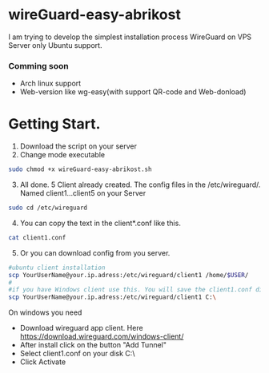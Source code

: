 # wireGuard-easy-abrikost
I am trying to develop the simplest installation process WireGuard on VPS Server only Ubuntu support.
### Comming soon
  - Arch linux support
  - Web-version like wg-easy(with support QR-code and Web-donload)



# Getting Start.
1) Download the script on your server
2) Change mode executable
```bash
sudo chmod +x wireGuard-easy-abrikost.sh
```
3) All done. 5 Client already created. The config files in the /etc/wireguard/. Named client1...client5 on your Server
```bash
sudo cd /etc/wireguard
```
4) You can copy the text in the client*.conf like this.
```bash
cat client1.conf
```
5) Or you can download config from you server. 
```bash
#ubuntu client installation
scp YourUserName@your.ip.adress:/etc/wireguard/client1 /home/$USER/
#
#if you have Windows client use this. You will save the client1.conf directly in disk C.
scp YourUserName@your.ip.adress:/etc/wireguard/client1 C:\
```
On windows you need 
- Download wireguard app client. 
  Here
https://download.wireguard.com/windows-client/
- After install click on the button "Add Tunnel"
- Select client1.conf on your disk C:\
- Click Activate
